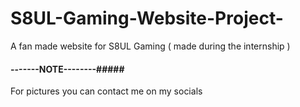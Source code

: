 # S8UL-Gaming-Website-Project-
A fan made website for S8UL  Gaming  ( made during the internship )
#### -------NOTE--------#####
For pictures you can contact me on my socials 
